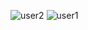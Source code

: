 ![user2](https://github.com/AnshThakur99/RealTime_ChatApplication/assets/107205635/733096a4-2c29-4d74-a427-3c6315c7041c)
![user1](https://github.com/AnshThakur99/RealTime_ChatApplication/assets/107205635/9a9abe5d-e733-4246-a254-4d0bd1a6cb6e)

